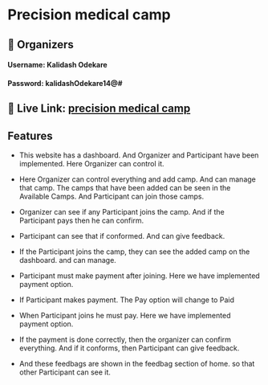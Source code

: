 
# Precision medical camp




## 👤  Organizers
#### Username: Kalidash Odekare
#### Password: kalidashOdekare14@#


## 🔗 Live Link: [precision medical camp](https://precision-medical-camp.web.app)





## Features

- This website has a dashboard. And Organizer and Participant have been implemented. Here Organizer can control it.

- Here Organizer can control everything and add camp. And can manage that camp. The camps that have been added can be seen in the Available Camps. And Participant can join those camps.

- Organizer can see if any Participant joins the camp. And if the Participant pays then he can confirm.

- Participant can see that if conformed. And can give feedback.

- If the Participant joins the camp, they can see the added camp on the dashboard. and can manage.

- Participant must make payment after joining. Here we have implemented payment option.

- If Participant makes payment. The Pay option will change to Paid

- When Participant joins he must pay. Here we have implemented payment option.



- If the payment is done correctly, then the organizer can confirm everything. And if it conforms, then Participant can give feedback.
 
- And these feedbags are shown in the feedbag section of home. so that other Participant can see it.

